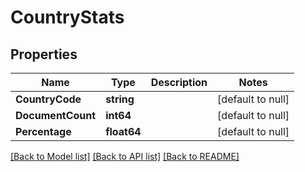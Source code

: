 # CountryStats

## Properties
Name | Type | Description | Notes
------------ | ------------- | ------------- | -------------
**CountryCode** | **string** |  | [default to null]
**DocumentCount** | **int64** |  | [default to null]
**Percentage** | **float64** |  | [default to null]

[[Back to Model list]](../README.md#documentation-for-models) [[Back to API list]](../README.md#documentation-for-api-endpoints) [[Back to README]](../README.md)

